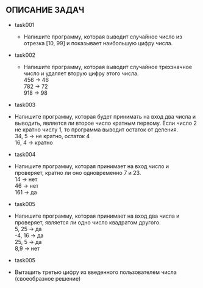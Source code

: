 ## ОПИСАНИЕ ЗАДАЧ
- task001
    + Напишите программу, которая выводит случайное число из отрезка [10, 99] и показывает наибольшую цифру числа.

- task002
    + Напишите программу, которая выводит случайное трехзначное число и удаляет вторую цифру этого числа.  
456 -> 46  
782 -> 72  
918 -> 98

- task003
 + Напишите программу, которая будет принимать на вход два числа и выводить, является ли второе число кратным первому. Если число 2 не кратно числу 1, то программа выводит остаток от деления.  
 34, 5 -> не кратно, остаток 4   
16, 4 -> кратно

- task004
 + Напишите программу, которая принимает на вход число и проверяет, кратно ли оно одновременно 7 и 23.  
14 -> нет   
46 -> нет   
161 -> да

- task005
 + Напишите программу, которая принимает на вход два числа и проверяет, является ли одно число квадратом другого.  
5, 25  ->  да  
-4, 16  ->  да  
25, 5  ->  да  
8,9  ->  нет

- task005
 + Вытащить третью цифру из введенного пользователем числа (своеобразное решение)